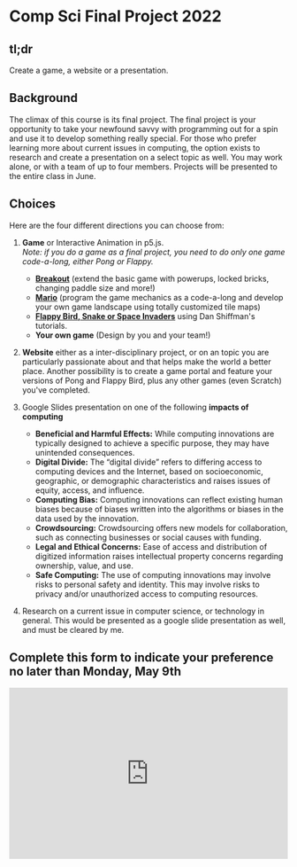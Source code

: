 # Comp Sci Final Project 2022

## tl;dr
Create a game, a website or a presentation.

## Background
The climax of this course is its final project. The final project is your opportunity to take your newfound savvy with programming out for a spin and use it to develop something really special.
For those who prefer learning more about current issues in computing, the option exists to research and create a presentation on a select topic as well. You may work alone, or with a team of up to four members.
Projects will be presented to the entire class in June.

## Choices
Here are the four different directions you can choose from:

1. **Game** or Interactive Animation in p5.js.  
*Note: if you do a game as a final project, you need to do only one game code-a-long, either Pong or Flappy.*
	- **[Breakout](https://cs50nestm.github.io/web/breakout2022/)** (extend the basic game with powerups, locked bricks, changing paddle size and more!)
	- **[Mario](https://cs50nestm.github.io/web/mario/)** (program the game mechanics as a code-a-long and develop your own game landscape using totally customized tile maps)
	- **[Flappy Bird, Snake or Space Invaders](https://thecodingtrain.com/CodingChallenges/115-snake-game-redux.html)** using Dan Shiffman's tutorials.
	- **Your own game** (Design by you and your team!)
	
2. **Website** either as a inter-disciplinary project, or on an topic you are particularly passionate about and that helps make the world a better place. Another possibility is to create a game portal and feature your versions of Pong and Flappy Bird, plus any other games (even Scratch) you've completed.
3. Google Slides presentation on one of the following **impacts of computing**
	- **Beneficial and Harmful Effects:** While computing innovations are typically designed to achieve a specific purpose, they may have unintended consequences.
	- **Digital Divide:** The “digital divide” refers to differing access to computing devices and the Internet, based on socioeconomic, geographic, or demographic characteristics and raises issues of equity, access, and influence.
	- **Computing Bias:** Computing innovations can reflect existing human biases because of biases written into the algorithms or biases in the data used by the innovation.
	- **Crowdsourcing:** Crowdsourcing offers new models for collaboration, such as connecting businesses or social causes with funding.
	- **Legal and Ethical Concerns:** Ease of access and distribution of digitized information raises intellectual property concerns regarding ownership, value, and use.
	- **Safe Computing:** The use of computing innovations may involve risks to personal safety and identity. This may involve risks to privacy and/or unauthorized access to computing resources.
4. Research on a current issue in computer science, or technology in general. This would be presented as a google slide presentation as well, and must be cleared by me.

## Complete this form to indicate your preference no later than Monday, May 9th

<style type="text/css">
.iframe_container {
	position: relative;
	padding-bottom: 56.25%; 
	padding-top: 25px;
	height: 0;
	margin-bottom: 30px;
	background-color: #bdd4fb;
}

.iframe_container iframe {
	position: absolute;
	top: 0;
	left: 0;
	width: 100%;
	height: 100%;
}
</style>

<div class="iframe_container">
<iframe src="https://docs.google.com/forms/d/e/1FAIpQLSdL4hJrKhfnkmHQNTUOQwpA6Cvd7d8apG2MGUiHTiqIEzKy5w/viewform?embedded=true" width="1000" height="1119" frameborder="0" marginheight="0" marginwidth="0">Loading…</iframe>
</div>


